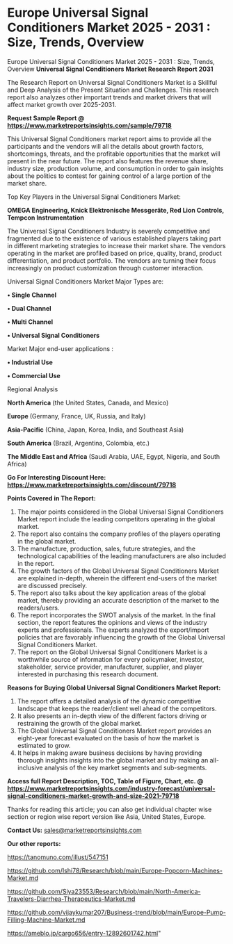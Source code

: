 # Europe Universal Signal Conditioners Market 2025 - 2031 : Size, Trends, Overview
 Europe Universal Signal Conditioners Market 2025 - 2031 : Size, Trends, Overview
<strong>Universal Signal Conditioners Market Research Report 2031</strong>

The Research Report on Universal Signal Conditioners Market is a Skillful and Deep Analysis of the Present Situation and Challenges. This research report also analyzes other important trends and market drivers that will affect market growth over 2025-2031.

<strong>Request Sample Report @ <a href=https://www.marketreportsinsights.com/sample/79718>https://www.marketreportsinsights.com/sample/79718</a></strong>

This Universal Signal Conditioners market report aims to provide all the participants and the vendors will all the details about growth factors, shortcomings, threats, and the profitable opportunities that the market will present in the near future. The report also features the revenue share, industry size, production volume, and consumption in order to gain insights about the politics to contest for gaining control of a large portion of the market share.

Top Key Players in the Universal Signal Conditioners Market:

<strong>OMEGA Engineering, Knick Elektronische Messgeräte, Red Lion Controls, Tempcon Instrumentation</strong>

The Universal Signal Conditioners Industry is severely competitive and fragmented due to the existence of various established players taking part in different marketing strategies to increase their market share. The vendors operating in the market are profiled based on price, quality, brand, product differentiation, and product portfolio. The vendors are turning their focus increasingly on product customization through customer interaction.

Universal Signal Conditioners Market Major Types are:

<strong>• Single Channel

• Dual Channel

• Multi Channel

• Universal Signal Conditioners</strong>

Market Major end-user applications :

<strong>• Industrial Use

• Commercial Use</strong>

Regional Analysis

</u><strong><b>North America</b></strong> (the United States, Canada, and Mexico)

<strong><b>Europe </b></strong>(Germany, France, UK, Russia, and Italy)

<strong><b>Asia-Pacific</b></strong> (China, Japan, Korea, India, and Southeast Asia)

<strong><b>South America</b></strong> (Brazil, Argentina, Colombia, etc.)

<strong><b>The Middle East and Africa</b></strong> (Saudi Arabia, UAE, Egypt, Nigeria, and South Africa)

<strong>Go For Interesting Discount Here: <a href=https://www.marketreportsinsights.com/discount/79718>https://www.marketreportsinsights.com/discount/79718</a></strong>

<strong>Points Covered in The Report:</strong>
<ol>
  <li>The major points considered in the Global Universal Signal Conditioners Market report include the leading competitors operating in the global market.</li>
  <li>The report also contains the company profiles of the players operating in the global market.</li>
  <li>The manufacture, production, sales, future strategies, and the technological capabilities of the leading manufacturers are also included in the report.</li>
  <li>The growth factors of the Global Universal Signal Conditioners Market are explained in-depth, wherein the different end-users of the market are discussed precisely.</li>
  <li>The report also talks about the key application areas of the global market, thereby providing an accurate description of the market to the readers/users.</li>
  <li>The report incorporates the SWOT analysis of the market. In the final section, the report features the opinions and views of the industry experts and professionals. The experts analyzed the export/import policies that are favorably influencing the growth of the Global Universal Signal Conditioners Market.</li>
  <li>The report on the Global Universal Signal Conditioners Market is a worthwhile source of information for every policymaker, investor, stakeholder, service provider, manufacturer, supplier, and player interested in purchasing this research document.</li>
</ol>
<strong>Reasons for Buying Global Universal Signal Conditioners Market Report:</strong>

<ol>
  <li>The report offers a detailed analysis of the dynamic competitive landscape that keeps the reader/client well ahead of the competitors.</li>
  <li>It also presents an in-depth view of the different factors driving or restraining the growth of the global market.</li>
  <li>The Global Universal Signal Conditioners Market report provides an eight-year forecast evaluated on the basis of how the market is estimated to grow.</li>
  <li>It helps in making aware business decisions by having providing thorough insights insights into the global market and by making an all-inclusive analysis of the key market segments and sub-segments.</li>
</ol>
<strong>Access full Report Description, TOC, Table of Figure, Chart, etc. @ <a href=https://www.marketreportsinsights.com/industry-forecast/universal-signal-conditioners-market-growth-and-size-2021-79718>https://www.marketreportsinsights.com/industry-forecast/universal-signal-conditioners-market-growth-and-size-2021-79718</a></strong>


Thanks for reading this article; you can also get individual chapter wise section or region wise report version like Asia, United States, Europe.

<strong>Contact Us:</strong>
sales@marketreportsinsights.com

<strong>Our other reports:</strong>

<a href=https://tanomuno.com/illust/547151>https://tanomuno.com/illust/547151</a>

<a href=https://github.com/Ishi78/Research/blob/main/Europe-Popcorn-Machines-Market.md>https://github.com/Ishi78/Research/blob/main/Europe-Popcorn-Machines-Market.md</a>

<a href=https://github.com/Siya23553/Research/blob/main/North-America-Travelers-Diarrhea-Therapeutics-Market.md>https://github.com/Siya23553/Research/blob/main/North-America-Travelers-Diarrhea-Therapeutics-Market.md</a>

<a href=https://github.com/vijaykumar207/Business-trend/blob/main/Europe-Pump-Filling-Machine-Market.md>https://github.com/vijaykumar207/Business-trend/blob/main/Europe-Pump-Filling-Machine-Market.md</a>

<a href=https://ameblo.jp/cargo656/entry-12892601742.html>https://ameblo.jp/cargo656/entry-12892601742.html</a>"
